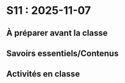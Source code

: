 # S11 : <!-- varexp:begin S11 -->2025-11-07<!-- varexp:end -->

## À préparer avant la classe

## Savoirs essentiels/Contenus

## Activités en classe

